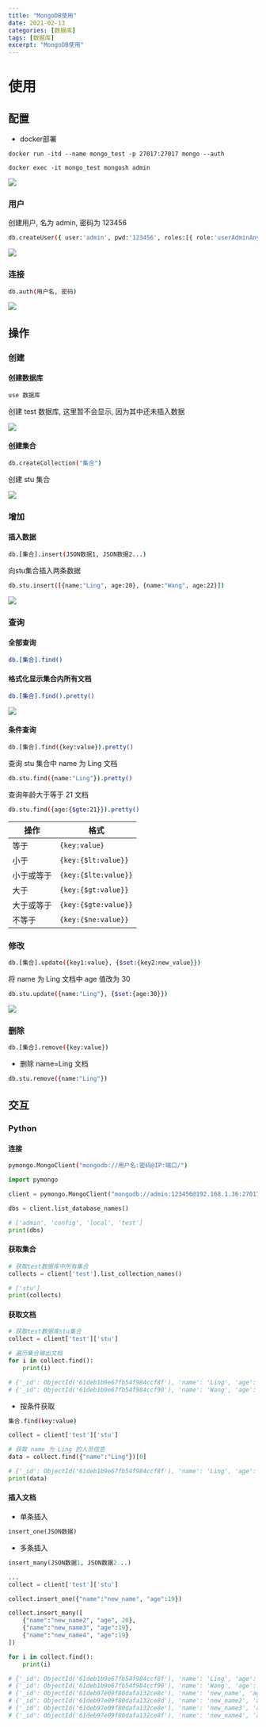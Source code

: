 ```yaml
---
title: "MongoDB使用"
date: 2021-02-13
categories: [数据库]
tags: [数据库]
excerpt: "MongoDB使用"
---
```


# 使用

## 配置

- docker部署

```shell
docker run -itd --name mongo_test -p 27017:27017 mongo --auth 

docker exec -it mongo_test mongosh admin
```

![](/assets/image/20241022101033.png)

### 用户

创建用户, 名为 admin, 密码为 123456

```sh
db.createUser({ user:'admin', pwd:'123456', roles:[{ role:'userAdminAnyDatabase', db:'admin'}, "readWriteAnyDatabase"]})
```

![](/assets/image/20241022101523.png)

### 连接

```sh
db.auth(用户名, 密码)
```

![](/assets/image/20241022101709.png)

## 操作

### 创建

#### 创建数据库

```sh
use 数据库
```

创建 test 数据库, 这里暂不会显示, 因为其中还未插入数据

![](/assets/image/20241022101739.png)

#### 创建集合

```sh
db.createCollection("集合")
```

创建 stu 集合

![](/assets/image/20241022101814.png)

### 增加

#### 插入数据

```sh
db.[集合].insert(JSON数据1, JSON数据2...)
```

向stu集合插入两条数据

```sh
db.stu.insert([{name:"Ling", age:20}, {name:"Wang", age:22}])
```

![](/assets/image/20241022101932.png)

### 查询

#### 全部查询

```sh
db.[集合].find()
```

#### 格式化显示集合内所有文档

```sh
db.[集合].find().pretty()
```

![](/assets/image/20241022102030.png)

#### 条件查询

```sh
db.[集合].find({key:value}).pretty()
```

查询 stu 集合中 name 为 Ling 文档

```sh
db.stu.find({name:"Ling"}).pretty()
```

查询年龄大于等于 21 文档

```sh
db.stu.find({age:{$gte:21}}).pretty()
```

| 操作       | 格式                 |
| ---------- | -------------------- |
| 等于       | `{key:value}`        |
| 小于       | `{key:{$lt:value}}`  |
| 小于或等于 | `{key:{$lte:value}}` |
| 大于       | `{key:{$gt:value}}`  |
| 大于或等于 | `{key:{$gte:value}}` |
| 不等于     | `{key:{$ne:value}}`  |

### 修改

```sh
db.[集合].update({key1:value}, {$set:{key2:new_value}})
```

将 name 为 Ling 文档中 age 值改为 30

```sh
db.stu.update({name:"Ling"}, {$set:{age:30}})
```

![](/assets/image/20241022102101.png)

### 删除

```sh
db.[集合].remove({key:value})
```

- 删除 name=Ling 文档

```sh
db.stu.remove({name:"Ling"})
```

## 交互

### Python

#### 连接

```sh
pymongo.MongoClient("mongodb://用户名:密码@IP:端口/")
```

```py
import pymongo

client = pymongo.MongoClient("mongodb://admin:123456@192.168.1.36:27017/")

dbs = client.list_database_names()

# ['admin', 'config', 'local', 'test']
print(dbs)
```

#### 获取集合

```py
# 获取test数据库中所有集合
collects = client['test'].list_collection_names()

# ['stu']
print(collects)
```

#### 获取文档

```py
# 获取test数据库stu集合
collect = client['test']['stu']

# 遍历集合输出文档
for i in collect.find():
    print(i)

# {'_id': ObjectId('61deb1b9e67fb54f984ccf8f'), 'name': 'Ling', 'age': 30.0}
# {'_id': ObjectId('61deb1b9e67fb54f984ccf90'), 'name': 'Wang', 'age': 22.0}
```

- 按条件获取

```sh
集合.find(key:value)
```

```py
collect = client['test']['stu']

# 获取 name 为 Ling 的人员信息
data = collect.find({"name":"Ling"})[0]

# {'_id': ObjectId('61deb1b9e67fb54f984ccf8f'), 'name': 'Ling', 'age': 30.0}
print(data)
```

#### 插入文档

- 单条插入

```py
insert_one(JSON数据)
```

- 多条插入

```py
insert_many(JSON数据1, JSON数据2...)
```

```py
...
collect = client['test']['stu']

collect.insert_one({"name":"new_name", "age":19})

collect.insert_many([
    {"name":"new_name2", "age", 20}, 
    {"name":"new_name3", "age":19}, 
    {"name":"new_name4", "age":19}
])

for i in collect.find():
    print(i)

# {'_id': ObjectId('61deb1b9e67fb54f984ccf8f'), 'name': 'Ling', 'age': 30.0}
# {'_id': ObjectId('61deb1b9e67fb54f984ccf90'), 'name': 'Wang', 'age': 22.0}
# {'_id': ObjectId('61deb97e09f80dafa132ce8c'), 'name': 'new_name', 'age': 19}
# {'_id': ObjectId('61deb97e09f80dafa132ce8d'), 'name': 'new_name2', 'age': 20}
# {'_id': ObjectId('61deb97e09f80dafa132ce8e'), 'name': 'new_name3', 'age': 19}
# {'_id': ObjectId('61deb97e09f80dafa132ce8f'), 'name': 'new_name4', 'age': 19}
```
